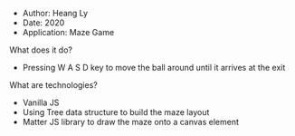 - Author: Heang Ly
- Date: 2020
- Application: Maze Game

What does it do?
- Pressing W A S D key to move the ball around until it arrives at the exit

What are technologies?
- Vanilla JS
- Using Tree data structure to build the maze layout 
- Matter JS library to draw the maze onto a canvas element
